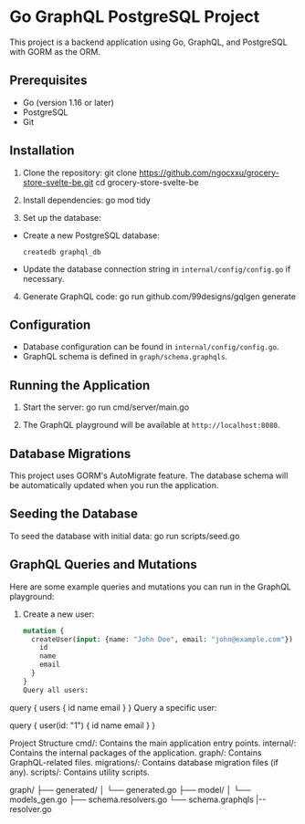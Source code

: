 # Go GraphQL PostgreSQL Project

This project is a backend application using Go, GraphQL, and PostgreSQL with GORM as the ORM.

## Prerequisites

- Go (version 1.16 or later)
- PostgreSQL
- Git

## Installation

1. Clone the repository:
   git clone https://github.com/ngocxxu/grocery-store-svelte-be.git
   cd grocery-store-svelte-be

2. Install dependencies:
   go mod tidy

3. Set up the database:

- Create a new PostgreSQL database:
  ```
  createdb graphql_db
  ```
- Update the database connection string in `internal/config/config.go` if necessary.

4. Generate GraphQL code:
   go run github.com/99designs/gqlgen generate

## Configuration

- Database configuration can be found in `internal/config/config.go`.
- GraphQL schema is defined in `graph/schema.graphqls`.

## Running the Application

1. Start the server:
   go run cmd/server/main.go

2. The GraphQL playground will be available at `http://localhost:8080`.

## Database Migrations

This project uses GORM's AutoMigrate feature. The database schema will be automatically updated when you run the application.

## Seeding the Database

To seed the database with initial data:
go run scripts/seed.go

## GraphQL Queries and Mutations

Here are some example queries and mutations you can run in the GraphQL playground:

1. Create a new user:
   ```graphql
   mutation {
     createUser(input: {name: "John Doe", email: "john@example.com"}) {
       id
       name
       email
     }
   }
   Query all users:
   ```

query {
users {
id
name
email
}
}
Query a specific user:

query {
user(id: "1") {
id
name
email
}
}

Project Structure
cmd/: Contains the main application entry points.
internal/: Contains the internal packages of the application.
graph/: Contains GraphQL-related files.
migrations/: Contains database migration files (if any).
scripts/: Contains utility scripts.

graph/
  ├── generated/
  │   └── generated.go
  ├── model/
  │   └── models_gen.go
  ├── schema.resolvers.go
  └── schema.graphqls
  |-- resolver.go